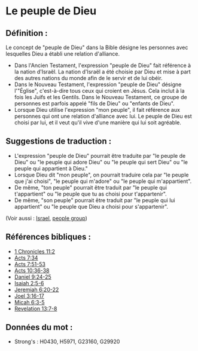 # Le peuple de Dieu

## Définition :

Le concept de "peuple de Dieu" dans la Bible désigne les personnes avec lesquelles Dieu a établi une relation d'alliance.

* Dans l'Ancien Testament, l'expression "peuple de Dieu" fait référence à la nation d'Israël. La nation d'Israël a été choisie par Dieu et mise à part des autres nations du monde afin de le servir et de lui obéir.
* Dans le Nouveau Testament, l'expression "peuple de Dieu" désigne l'"Église", c'est-à-dire tous ceux qui croient en Jésus. Cela inclut à la fois les Juifs et les Gentils. Dans le Nouveau Testament, ce groupe de personnes est parfois appelé "fils de Dieu" ou "enfants de Dieu".
* Lorsque Dieu utilise l'expression "mon peuple", il fait référence aux personnes qui ont une relation d'alliance avec lui. Le peuple de Dieu est choisi par lui, et il veut qu'il vive d'une manière qui lui soit agréable.

## Suggestions de traduction :

* L'expression "peuple de Dieu" pourrait être traduite par "le peuple de Dieu" ou "le peuple qui adore Dieu" ou "le peuple qui sert Dieu" ou "le peuple qui appartient à Dieu."
* Lorsque Dieu dit "mon peuple", on pourrait traduire cela par "le peuple que j'ai choisi", "le peuple qui m'adore" ou "le peuple qui m'appartient".
* De même, "ton peuple" pourrait être traduit par "le peuple qui t'appartient" ou "le peuple que tu as choisi pour t'appartenir".
* De même, "son peuple" pourrait être traduit par "le peuple qui lui appartient" ou "le peuple que Dieu a choisi pour s'appartenir".

(Voir aussi : [Israel](../kt/israel.md), [people group](../other/peoplegroup.md))

## Références bibliques :

* [1 Chronicles 11:2](rc://en/tn/help/1ch/11/02)
* [Acts 7:34](rc://en/tn/help/act/07/34)
* [Acts 7:51-53](rc://en/tn/help/act/07/51)
* [Acts 10:36-38](rc://en/tn/help/act/10/36)
* [Daniel 9:24-25](rc://en/tn/help/dan/09/24)
* [Isaiah 2:5-6](rc://en/tn/help/isa/02/05)
* [Jeremiah 6:20-22](rc://en/tn/help/jer/06/20)
* [Joel 3:16-17](rc://en/tn/help/jol/03/16)
* [Micah 6:3-5](rc://en/tn/help/mic/06/03)
* [Revelation 13:7-8](rc://en/tn/help/rev/13/07)

## Données du mot :

* Strong's : H0430, H5971, G23160, G29920
